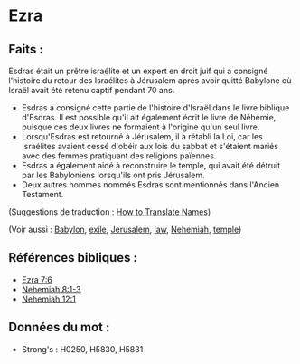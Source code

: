 # Ezra

## Faits :

Esdras était un prêtre israélite et un expert en droit juif qui a consigné l'histoire du retour des Israélites à Jérusalem après avoir quitté Babylone où Israël avait été retenu captif pendant 70 ans.

* Esdras a consigné cette partie de l'histoire d'Israël dans le livre biblique d'Esdras. Il est possible qu'il ait également écrit le livre de Néhémie, puisque ces deux livres ne formaient à l'origine qu'un seul livre.
* Lorsqu'Esdras est retourné à Jérusalem, il a rétabli la Loi, car les Israélites avaient cessé d'obéir aux lois du sabbat et s'étaient mariés avec des femmes pratiquant des religions païennes.
* Esdras a également aidé à reconstruire le temple, qui avait été détruit par les Babyloniens lorsqu'ils ont pris Jérusalem.
* Deux autres hommes nommés Esdras sont mentionnés dans l'Ancien Testament.

(Suggestions de traduction : [How to Translate Names](rc://en/ta/man/translate/translate-names))

(Voir aussi : [Babylon](../names/babylon.md), [exile](../other/exile.md), [Jerusalem](../names/jerusalem.md), [law](../kt/lawofmoses.md), [Nehemiah](../names/nehemiah.md), [temple](../kt/temple.md))

## Références bibliques :

* [Ezra 7:6](rc://en/tn/help/ezr/07/06)
* [Nehemiah 8:1-3](rc://en/tn/help/neh/08/01)
* [Nehemiah 12:1](rc://en/tn/help/neh/12/01)

## Données du mot :

* Strong's : H0250, H5830, H5831
